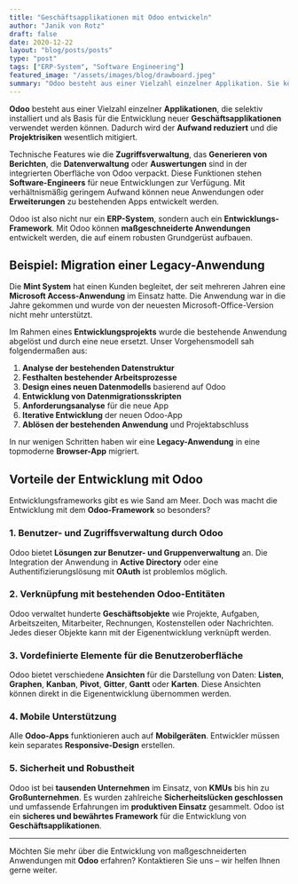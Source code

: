 ```yaml
---
title: "Geschäftsapplikationen mit Odoo entwickeln"
author: "Janik von Rotz"
draft: false
date: 2020-12-22
layout: "blog/posts/posts"
type: "post"
tags: ["ERP-System", "Software Engineering"]
featured_image: "/assets/images/blog/drawboard.jpeg"
summary: "Odoo besteht aus einer Vielzahl einzelner Applikation. Sie können selektiv installiert und als Basis für die Entwicklung neuer Geschäftsapplikationen verwendet werden. Dadurch wird der Aufwand reduzie..."
---
```


**Odoo** besteht aus einer Vielzahl einzelner **Applikationen**, die selektiv installiert und als Basis für die Entwicklung neuer **Geschäftsapplikationen** verwendet werden können. Dadurch wird der **Aufwand reduziert** und die **Projektrisiken** wesentlich mitigiert.

Technische Features wie die **Zugriffsverwaltung**, das **Generieren von Berichten**, die **Datenverwaltung** oder **Auswertungen** sind in der integrierten Oberfläche von Odoo verpackt. Diese Funktionen stehen **Software-Engineers** für neue Entwicklungen zur Verfügung. Mit verhältnismäßig geringem Aufwand können neue Anwendungen oder **Erweiterungen** zu bestehenden Apps entwickelt werden.


Odoo ist also nicht nur ein **ERP-System**, sondern auch ein **Entwicklungs-Framework**. Mit Odoo können **maßgeschneiderte Anwendungen** entwickelt werden, die auf einem robusten Grundgerüst aufbauen.

## Beispiel: Migration einer Legacy-Anwendung

Die **Mint System** hat einen Kunden begleitet, der seit mehreren Jahren eine **Microsoft Access-Anwendung** im Einsatz hatte. Die Anwendung war in die Jahre gekommen und wurde von der neuesten Microsoft-Office-Version nicht mehr unterstützt.

Im Rahmen eines **Entwicklungsprojekts** wurde die bestehende Anwendung abgelöst und durch eine neue ersetzt. Unser Vorgehensmodell sah folgendermaßen aus:

1. **Analyse der bestehenden Datenstruktur**
2. **Festhalten bestehender Arbeitsprozesse**
3. **Design eines neuen Datenmodells** basierend auf Odoo
4. **Entwicklung von Datenmigrationsskripten**
5. **Anforderungsanalyse** für die neue App
6. **Iterative Entwicklung** der neuen Odoo-App
7. **Ablösen der bestehenden Anwendung** und Projektabschluss

In nur wenigen Schritten haben wir eine **Legacy-Anwendung** in eine topmoderne **Browser-App** migriert.

## Vorteile der Entwicklung mit Odoo

Entwicklungsframeworks gibt es wie Sand am Meer. Doch was macht die Entwicklung mit dem **Odoo-Framework** so besonders?

### 1. Benutzer- und Zugriffsverwaltung durch Odoo

Odoo bietet **Lösungen zur Benutzer- und Gruppenverwaltung** an. Die Integration der Anwendung in **Active Directory** oder eine Authentifizierungslösung mit **OAuth** ist problemlos möglich.

### 2. Verknüpfung mit bestehenden Odoo-Entitäten

Odoo verwaltet hunderte **Geschäftsobjekte** wie Projekte, Aufgaben, Arbeitszeiten, Mitarbeiter, Rechnungen, Kostenstellen oder Nachrichten. Jedes dieser Objekte kann mit der Eigenentwicklung verknüpft werden.

### 3. Vordefinierte Elemente für die Benutzeroberfläche

Odoo bietet verschiedene **Ansichten** für die Darstellung von Daten: **Listen**, **Graphen**, **Kanban**, **Pivot**, **Gitter**, **Gantt** oder **Karten**. Diese Ansichten können direkt in die Eigenentwicklung übernommen werden.

### 4. Mobile Unterstützung

Alle **Odoo-Apps** funktionieren auch auf **Mobilgeräten**. Entwickler müssen kein separates **Responsive-Design** erstellen.

### 5. Sicherheit und Robustheit

Odoo ist bei **tausenden Unternehmen** im Einsatz, von **KMUs** bis hin zu **Großunternehmen**. Es wurden zahlreiche **Sicherheitslücken geschlossen** und umfassende Erfahrungen im **produktiven Einsatz** gesammelt. Odoo ist ein **sicheres und bewährtes Framework** für die Entwicklung von **Geschäftsapplikationen**.

---

Möchten Sie mehr über die Entwicklung von maßgeschneiderten Anwendungen mit **Odoo** erfahren? Kontaktieren Sie uns – wir helfen Ihnen gerne weiter.


